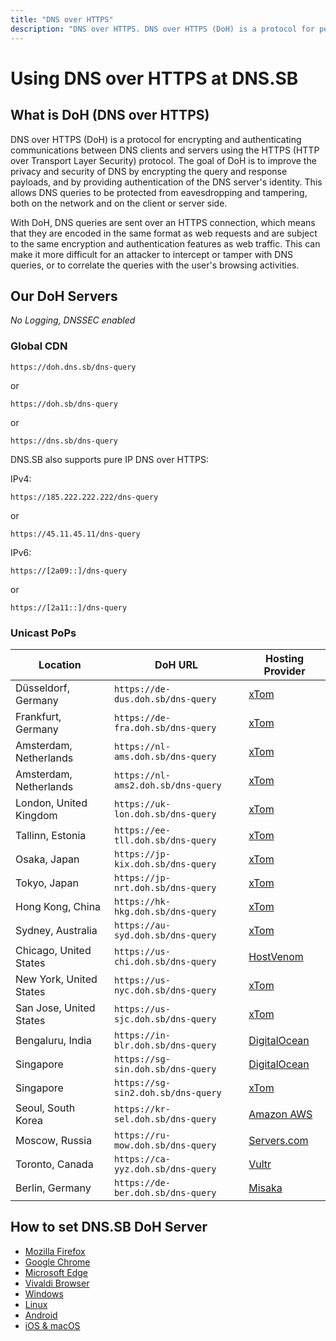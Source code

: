 ```yaml
---
title: "DNS over HTTPS"
description: "DNS over HTTPS. DNS over HTTPS (DoH) is a protocol for performing remote Domain Name System (DNS) resolution via the HTTPS protocol."
---
```


# Using DNS over HTTPS at DNS.SB

## What is DoH (DNS over HTTPS)

DNS over HTTPS (DoH) is a protocol for encrypting and authenticating communications between DNS clients and servers using the HTTPS (HTTP over Transport Layer Security) protocol. The goal of DoH is to improve the privacy and security of DNS by encrypting the query and response payloads, and by providing authentication of the DNS server's identity. This allows DNS queries to be protected from eavesdropping and tampering, both on the network and on the client or server side.

With DoH, DNS queries are sent over an HTTPS connection, which means that they are encoded in the same format as web requests and are subject to the same encryption and authentication features as web traffic. This can make it more difficult for an attacker to intercept or tamper with DNS queries, or to correlate the queries with the user's browsing activities.

## Our DoH Servers

*No Logging, DNSSEC enabled*

### Global CDN

```
https://doh.dns.sb/dns-query
```

or

```
https://doh.sb/dns-query
```

or

```
https://dns.sb/dns-query
```

DNS.SB also supports pure IP DNS over HTTPS:

IPv4:

```
https://185.222.222.222/dns-query
```

or

```
https://45.11.45.11/dns-query
```

IPv6:

```
https://[2a09::]/dns-query
```

or

```
https://[2a11::]/dns-query
```

### Unicast PoPs

| Location                   | DoH URL                            | Hosting Provider                           |
| -------------------------- | ---------------------------------- | ------------------------------------------ |
| Düsseldorf, Germany        | `https://de-dus.doh.sb/dns-query`  | [xTom](https://xtom.com/)                  |
| Frankfurt, Germany         | `https://de-fra.doh.sb/dns-query`  | [xTom](https://xtom.com/)                  |
| Amsterdam, Netherlands     | `https://nl-ams.doh.sb/dns-query`  | [xTom](https://xtom.com/)                  |
| Amsterdam, Netherlands     | `https://nl-ams2.doh.sb/dns-query` | [xTom](https://xtom.com/)                  |
| London, United Kingdom     | `https://uk-lon.doh.sb/dns-query`  | [xTom](https://xtom.com/)                  |
| Tallinn, Estonia           | `https://ee-tll.doh.sb/dns-query`  | [xTom](https://xtom.com/)                  |
| Osaka, Japan               | `https://jp-kix.doh.sb/dns-query`  | [xTom](https://xtom.com/)                  |
| Tokyo, Japan               | `https://jp-nrt.doh.sb/dns-query`  | [xTom](https://xtom.com/)                  |
| Hong Kong, China           | `https://hk-hkg.doh.sb/dns-query`  | [xTom](https://xtom.com/)                  |
| Sydney, Australia          | `https://au-syd.doh.sb/dns-query`  | [xTom](https://xtom.com/)                  |
| Chicago, United States     | `https://us-chi.doh.sb/dns-query`  | [HostVenom](https://xt.om/hostvenom)       |
| New York, United States    | `https://us-nyc.doh.sb/dns-query`  | [xTom](https://xtom.com/)                  |
| San Jose, United States    | `https://us-sjc.doh.sb/dns-query`  | [xTom](https://xtom.com/)                  |
| Bengaluru, India           | `https://in-blr.doh.sb/dns-query`  | [DigitalOcean](https://xt.om/digitalocean) |
| Singapore                  | `https://sg-sin.doh.sb/dns-query`  | [DigitalOcean](https://xt.om/digitalocean) |
| Singapore                  | `https://sg-sin2.doh.sb/dns-query` | [xTom](https://xtom.com/)                  |
| Seoul, South Korea         | `https://kr-sel.doh.sb/dns-query`  | [Amazon AWS](https://aws.amazon.com/)      |
| Moscow, Russia             | `https://ru-mow.doh.sb/dns-query`  | [Servers.com](https://xt.om/serverscom)    |
| Toronto, Canada            | `https://ca-yyz.doh.sb/dns-query`  | [Vultr](https://xt.om/vultr)               |
| Berlin, Germany            | `https://de-ber.doh.sb/dns-query`  | [Misaka](https://misaka.io/)               |

## How to set DNS.SB DoH Server

- [Mozilla Firefox](/doh/firefox/)
- [Google Chrome](/doh/chrome/)
- [Microsoft Edge](/doh/edge/)
- [Vivaldi Browser](/doh/vivaldi/)
- [Windows](/doh/windows/)
- [Linux](/doh/linux/)
- [Android](/doh/android/)
- [iOS & macOS](/doh/apple/)
